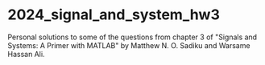 ﻿# 2024_signal_and_system_hw3

Personal solutions to some of the questions from chapter 3 of "Signals and Systems: A Primer with MATLAB" by Matthew N. O. Sadiku and Warsame Hassan Ali.
